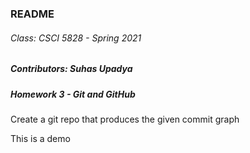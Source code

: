 ### README

###### Class: CSCI 5828 - Spring 2021
##### Contributors: Suhas Upadya
##### Homework 3 - Git and GitHub

Create a git repo that produces the given commit graph


This is a demo

